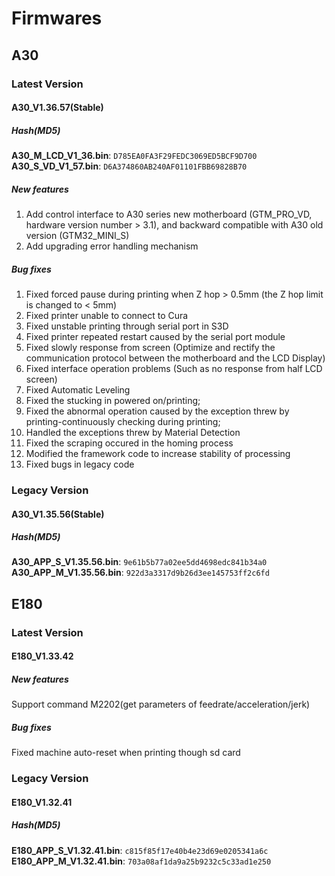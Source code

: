 # Firmwares

## A30

### Latest Version

#### A30_V1.36.57(Stable)

##### Hash(MD5)
**A30_M_LCD_V1_36.bin**: `D785EA0FA3F29FEDC3069ED5BCF9D700` \
**A30_S_VD_V1_57.bin**: `D6A374860AB240AF01101FBB69828B70`

##### New features
1. Add control interface to A30 series new motherboard (GTM_PRO_VD, hardware version number > 3.1), and backward compatible with A30 old version (GTM32_MINI_S)
2. Add upgrading error handling mechanism

##### Bug fixes
1. Fixed forced pause during printing when Z hop > 0.5mm (the Z hop limit is changed to < 5mm)
2. Fixed printer unable to connect to Cura
3. Fixed unstable printing through serial port in S3D
4. Fixed printer repeated restart caused by the serial port module
5. Fixed slowly response from screen (Optimize and rectify the communication protocol between the motherboard and the LCD Display)
6. Fixed interface operation problems (Such as no response from half LCD screen)
7. Fixed Automatic Leveling
8. Fixed the stucking in powered on/printing;
9. Fixed the abnormal operation caused by the exception threw by printing-continuously checking during printing;
10. Handled the exceptions threw by Material Detection
11. Fixed the scraping occured in the homing process
12. Modified the framework code to increase stability of processing
13. Fixed bugs in legacy code

### Legacy Version

#### A30_V1.35.56(Stable)

##### Hash(MD5)
**A30_APP_S_V1.35.56.bin**: `9e61b5b77a02ee5dd4698edc841b34a0` \
**A30_APP_M_V1.35.56.bin**: `922d3a3317d9b26d3ee145753ff2c6fd`

## E180

### Latest Version

#### E180_V1.33.42

##### New features
Support command M2202(get parameters of feedrate/acceleration/jerk)

##### Bug fixes
Fixed machine auto-reset when printing though sd card

### Legacy Version

#### E180_V1.32.41

##### Hash(MD5)
**E180_APP_S_V1.32.41.bin**: `c815f85f17e40b4e23d69e0205341a6c` \
**E180_APP_M_V1.32.41.bin**: `703a08af1da9a25b9232c5c33ad1e250`
